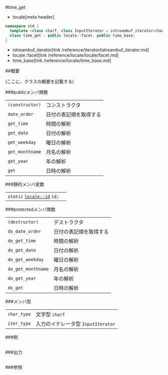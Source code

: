 #time_get
* locale[meta header]

```cpp
namespace std {
  template <class charT, class InputIterator = istreambuf_iterator<charT> >
  class time_get : public locale::facet, public time_base;
}
```
* istreambuf_iterator[link /reference/iterator/istreambuf_iterator.md]
* locale::facet[link /reference/locale/locale/facet.md]
* time_base[link /reference/locale/time_base.md]

##概要

(ここに、クラスの概要を記載する)

###publicメンバ関数

| | |
|----------------------------|-----------------------------------|
| `(constructor)` | コンストラクタ |
| `date_order` | 日付の表記順を取得する |
| `get_time` | 時間の解析 |
| `get_date` | 日付の解析 |
| `get_weekday` | 曜日の解析 |
| `get_monthname` | 月名の解析 |
| `get_year` | 年の解析 |
| `get` | 日時の解析 |

###静的メンバ変数

| | |
|---------------------------------------------------------------------------------------------------------------------------------------------------------------------------------------------------------------------------------------------------------------|--|
| `static` [`locale::id`](/reference/locale/locale/id.md) `id;` |  |

###protectedメンバ関数

| | |
|-------------------------------|-----------------------------------|
| `(destructor)` | デストラクタ |
| `do_date_order` | 日付の表記順を取得する |
| `do_get_time` | 時間の解析 |
| `do_get_date` | 日付の解析 |
| `do_get_weekday` | 曜日の解析 |
| `do_get_monthname` | 月名の解析 |
| `do_get_year` | 年の解析 |
| `do_get` | 日時の解析 |

###メンバ型

| | |
|-----------------------------------------------------------------------|---------------------------------------------------------|
| `char_type` | 文字型 `charT` |
| `iter_type` | 入力のイテレータ型 `InputIterator` |

###例
```cpp
```

###出力
```
```

###参照
